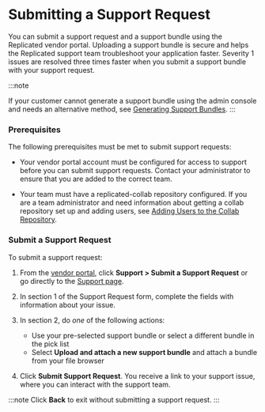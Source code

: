 # Submitting a Support Request

You can submit a support request and a support bundle using the Replicated vendor portal. Uploading a support bundle is secure and helps the Replicated support team troubleshoot your application faster. Severity 1 issues are resolved three times faster when you submit a support bundle with your support request.

:::note

If your customer cannot generate a support bundle using the admin console and needs an alternative method, see [Generating Support Bundles](/enterprise/troubleshooting-an-app).
:::

### Prerequisites

The following prerequisites must be met to submit support requests:

* Your vendor portal account must be configured for access to support before you can submit support requests. Contact your administrator to ensure that you are added to the correct team.

* Your team must have a replicated-collab repository configured. If you are a team administrator and need information about getting a collab repository set up and adding users, see [Adding Users to the Collab Repository](team-management-github-username#add).


### Submit a Support Request

To submit a support request:

1. From the [vendor portal](https://vendor.replicated.com), click **Support > Submit a Support Request** or go directly to the [Support page](https://vendor.replicated.com/support).

1. In section 1 of the Support Request form, complete the fields with information about your issue.

1. In section 2, do _one_ of the following actions:
    - Use your pre-selected support bundle or select a different bundle in the pick list
    - Select **Upload and attach a new support bundle** and attach a bundle from your file browser

    <!-- - Select **I'm unable to generate a support bundle** and do the following in the user interface:

      - Describe any procedures that led to the failure, including playbooks or scripts that were used

      - Gather the following information using kubectl and attach it to the support request:
        - Logs from the failed support bundle collection
        - Output from `kubectl get po -A`
        - Kubernetes installer information using `kubectl get installers -o yaml`
        - Logs from all pods that are not in Ready status
        - Logs from any Ceph Operator or Longhorn  pods
        - Logs from all pods in the kube-system namespace

      - Gather the following cluster node information and attach it to the support request:
        - uptime
        - cat /etc/*-release
        - uname -a
        - docker info
        - crictl info
        - df -kh
        - sestatus
        - systemctl status firewalld
        - systemctl status kubelet
        - systemctl status k3s
        - systemctl status docker (if you use Docker as the container runtime)
        - systemctl status containerd (if you use Containerd as the container runtime)
        - crictl ps -a
        - docker ps -a
        - journalctl -u kubelet –no-pager
        - journalctl -u docker –no-pager
        - iptables -L -v-->
1. Click **Submit Support Request**. You receive a link to your support issue, where you can interact with the support team.

  :::note
  Click **Back** to exit without submitting a support request.
  :::

